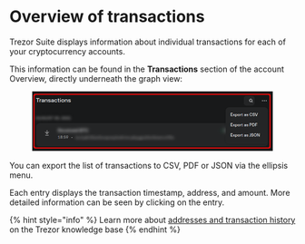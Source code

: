 # Overview of transactions

Trezor Suite displays information about individual transactions for each of your cryptocurrency accounts.&#x20;

This information can be found in the **Transactions** section of the account Overview, directly underneath the graph view:

<figure><img src="../.gitbook/assets/Overview_Tx_crop.png" alt=""><figcaption></figcaption></figure>

You can export the list of transactions to CSV, PDF or JSON via the ellipsis menu.

Each entry displays the transaction timestamp, address, and amount. More detailed information can be seen by clicking on the entry.

{% hint style="info" %}
Learn more about [addresses and transaction history](https://trezor.io/learn/a/addresses-transaction-history) on the Trezor knowledge base
{% endhint %}
